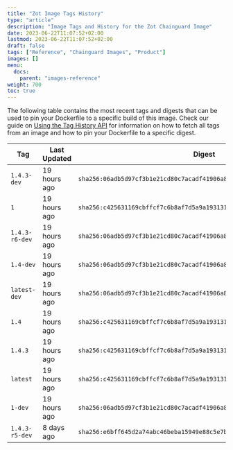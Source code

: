 ```yaml
---
title: "Zot Image Tags History"
type: "article"
description: "Image Tags and History for the Zot Chainguard Image"
date: 2023-06-22T11:07:52+02:00
lastmod: 2023-06-22T11:07:52+02:00
draft: false
tags: ["Reference", "Chainguard Images", "Product"]
images: []
menu:
  docs:
    parent: "images-reference"
weight: 700
toc: true
---
```


The following table contains the most recent tags and digests that can be used to pin your Dockerfile to a specific build of this image. Check our guide on [Using the Tag History API](/chainguard/chainguard-images/using-the-tag-history-api/) for information on how to fetch all tags from an image and how to pin your Dockerfile to a specific digest.

| Tag            | Last Updated | Digest                                                                    |
|----------------|--------------|---------------------------------------------------------------------------|
| `1.4.3-dev`    | 19 hours ago | `sha256:06adb5d97cf3b1e21cd80c7acadf41906a86ee5cfcf4648d7902062bf2a320c2` |
| `1`            | 19 hours ago | `sha256:c425631169cbffcf7c6b8af7d5a9a19313136d9ba939f07d57f8139e6b1c8838` |
| `1.4.3-r6-dev` | 19 hours ago | `sha256:06adb5d97cf3b1e21cd80c7acadf41906a86ee5cfcf4648d7902062bf2a320c2` |
| `1.4-dev`      | 19 hours ago | `sha256:06adb5d97cf3b1e21cd80c7acadf41906a86ee5cfcf4648d7902062bf2a320c2` |
| `latest-dev`   | 19 hours ago | `sha256:06adb5d97cf3b1e21cd80c7acadf41906a86ee5cfcf4648d7902062bf2a320c2` |
| `1.4`          | 19 hours ago | `sha256:c425631169cbffcf7c6b8af7d5a9a19313136d9ba939f07d57f8139e6b1c8838` |
| `1.4.3`        | 19 hours ago | `sha256:c425631169cbffcf7c6b8af7d5a9a19313136d9ba939f07d57f8139e6b1c8838` |
| `latest`       | 19 hours ago | `sha256:c425631169cbffcf7c6b8af7d5a9a19313136d9ba939f07d57f8139e6b1c8838` |
| `1-dev`        | 19 hours ago | `sha256:06adb5d97cf3b1e21cd80c7acadf41906a86ee5cfcf4648d7902062bf2a320c2` |
| `1.4.3-r5-dev` | 8 days ago   | `sha256:e6bff645d2a74abc46beba15949e88c5e7bf79e92a56dc054ebcad86f81abd75` |
